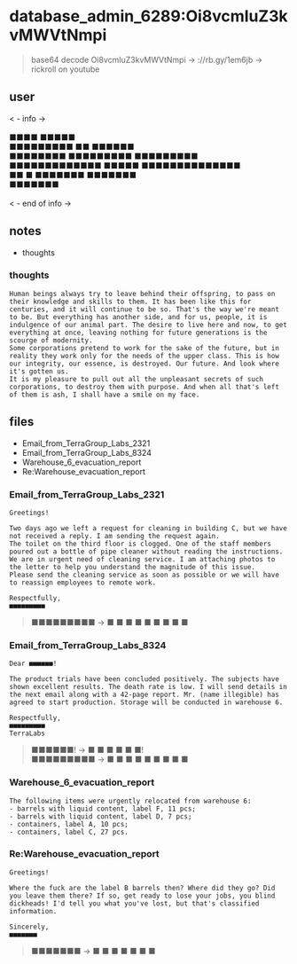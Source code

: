 # database_admin_6289:Oi8vcmIuZ3kvMWVtNmpi
> base64 decode Oi8vcmIuZ3kvMWVtNmpi -> ://rb.gy/1em6jb -> rickroll on youtube
## user
< - info -><br>
<br>
■■■■ ■■■■■<br>
■■■■■■■■■ ■■ ■■■■■■<br>
■■■■■■■■ ■■■■■■■■■ ■■■■■■■■■<br>
■■■■■■■■■■■■■ ■■■■■ ■■■■■■■■■■■■■■<br>
■■ ■ ■■■■■■■ ■■■■■■■<br>
■■■■■■■<br>
<br>
< - end of info -><br>
## notes
- thoughts


### thoughts
```
Human beings always try to leave behind their offspring, to pass on their knowledge and skills to them. It has been like this for centuries, and it will continue to be so. That's the way we're meant to be. But everything has another side, and for us, people, it is indulgence of our animal part. The desire to live here and now, to get everything at once, leaving nothing for future generations is the scourge of modernity.
Some corporations pretend to work for the sake of the future, but in reality they work only for the needs of the upper class. This is how our integrity, our essence, is destroyed. Our future. And look where it's gotten us.
It is my pleasure to pull out all the unpleasant secrets of such corporations, to destroy them with purpose. And when all that's left of them is ash, I shall have a smile on my face.
```
## files
- Email_from_TerraGroup_Labs_2321
- Email_from_TerraGroup_Labs_8324
- Warehouse_6_evacuation_report
- Re:Warehouse_evacuation_report


### Email_from_TerraGroup_Labs_2321
```
Greetings!

Two days ago we left a request for cleaning in building C, but we have not received a reply. I am sending the request again.
The toilet on the third floor is clogged. One of the staff members poured out a bottle of pipe cleaner without reading the instructions. We are in urgent need of cleaning service. I am attaching photos to the letter to help you understand the magnitude of this issue.
Please send the cleaning service as soon as possible or we will have to reassign employees to remote work.

Respectfully,
■■■■■■■■■
```
> ■■■■■■■■■ -> ■ ■ ■ ■ ■ ■ ■ ■ ■


### Email_from_TerraGroup_Labs_8324
```
Dear ■■■■■■!

The product trials have been concluded positively. The subjects have shown excellent results. The death rate is low. I will send details in the next email along with a 42-page report. Mr. (name illegible) has agreed to start production. Storage will be conducted in warehouse 6.

Respectfully,
■■■■■■■■■
TerraLabs
```
> ■■■■■■! -> ■ ■ ■ ■ ■ ■!<br>
> ■■■■■■■■■ -> ■ ■ ■ ■ ■ ■ ■ ■ ■


### Warehouse_6_evacuation_report
```
The following items were urgently relocated from warehouse 6:
- barrels with liquid content, label F, 11 pcs;
- barrels with liquid content, label D, 7 pcs;
- containers, label A, 10 pcs;
- containers, label C, 27 pcs.
```


### Re:Warehouse_evacuation_report
```
Greetings!

Where the fuck are the label B barrels then? Where did they go? Did you leave them there? If so, get ready to lose your jobs, you blind dickheads! I'd tell you what you've lost, but that's classified information.

Sincerely,
■■■■■■■
```
> ■■■■■■■ -> ■ ■ ■ ■ ■ ■ ■
